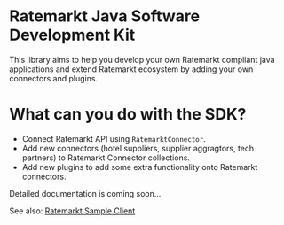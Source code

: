 # Ratemarkt Java Software Development Kit

This library aims to help you develop your own Ratemarkt compliant java applications and extend Ratemarkt ecosystem by adding your own connectors and plugins.

# What can you do with the SDK?

* Connect Ratemarkt API using `RatemarktConnector`.
* Add new connectors (hotel suppliers, supplier aggragtors, tech partners) to Ratemarkt Connector collections.
* Add new plugins to add some extra functionality onto Ratemarkt connectors.


Detailed documentation is coming soon...

See also: [Ratemarkt Sample Client](https://github.com/ratemarkt/ratemarkt-sample-client)
